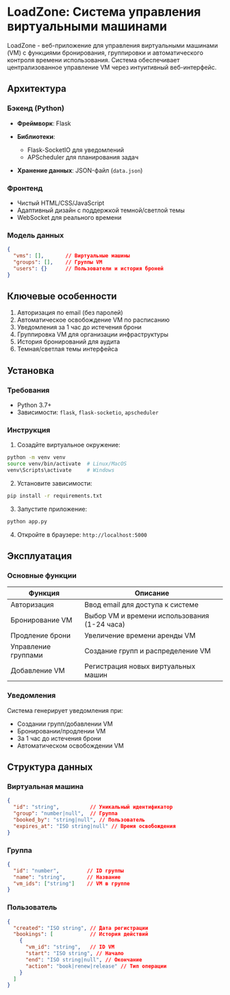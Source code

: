# LoadZone: Система управления виртуальными машинами

LoadZone - веб-приложение для управления виртуальными машинами (VM) с функциями бронирования, группировки и автоматического контроля времени использования. Система обеспечивает централизованное управление VM через интуитивный веб-интерфейс.

## Архитектура

### Бэкенд (Python)

 * **Фреймворк**: Flask

 * **Библиотеки**:

   * Flask-SocketIO для уведомлений
   * APScheduler для планирования задач

 * **Хранение данных**: JSON-файл (`data.json`)

### Фронтенд

 * Чистый HTML/CSS/JavaScript
 * Адаптивный дизайн с поддержкой темной/светлой темы
 * WebSocket для реального времени

### Модель данных

```json
{
  "vms": [],       // Виртуальные машины
  "groups": [],    // Группы VM
  "users": {}      // Пользователи и история броней
}
```

## Ключевые особенности

1. Авторизация по email (без паролей)
2. Автоматическое освобождение VM по расписанию
3. Уведомления за 1 час до истечения брони
4. Группировка VM для организации инфраструктуры
5. История бронирований для аудита
6. Темная/светлая темы интерфейса

## Установка

### Требования

* Python 3.7+
* Зависимости: `flask`, `flask-socketio`, `apscheduler`

### Инструкция

1. Созадйте виртуальное окружение:

```bash
python -m venv venv
source venv/bin/activate  # Linux/MacOS
venv\Scripts\activate     # Windows
```

2. Установите зависимости:

```bash
pip install -r requirements.txt
```

3. Запустите приложение:

```bash
python app.py
```

4. Откройте в браузере: `http://localhost:5000`

## Эксплуатация

### Основные функции

| Функция             | Описание                                     |
|---------------------|----------------------------------------------|
| Авторизация         | Ввод email для доступа к системе             |
| Бронирование VM     | Выбор VM и времени использования (1-24 часа) |
| Продление брони     | Увеличение времени аренды VM                 |
| Управление группами | Создание групп и распределение VM            |
| Добавление VM       | Регистрация новых виртуальных машин          |

### Уведомления

Система генерирует уведомления при:

 * Создании групп/добавлении VM
 * Бронировании/продлении VM
 * За 1 час до истечения брони
 * Автоматическом освобождении VM

## Структура данных

### Виртуальная машина

```json
{
  "id": "string",          // Уникальный идентификатор
  "group": "number|null",  // Группа
  "booked_by": "string|null", // Пользователь
  "expires_at": "ISO string|null" // Время освобождения
}
```

### Группа

```json
{
  "id": "number",         // ID группы
  "name": "string",       // Название
  "vm_ids": ["string"]    // VM в группе
}
```

### Пользователь

```json
{
  "created": "ISO string", // Дата регистрации
  "bookings": [            // История действий
    {
      "vm_id": "string",   // ID VM
      "start": "ISO string", // Начало
      "end": "ISO string|null", // Окончание
      "action": "book|renew|release" // Тип операции
    }
  ]
}
```
